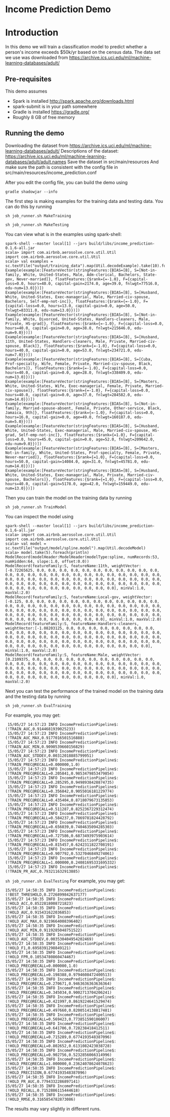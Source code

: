 Income Prediction Demo
========================

# Introduction

In this demo we will train a classification model to predict whether a person's income exceeds $50k/yr based on the census data. 
The data set we use was downloaded from https://archive.ics.uci.edu/ml/machine-learning-databases/adult/

## Pre-requisites

This demo assumes

  * Spark is installed http://spark.apache.org/downloads.html
  * spark-submit is in your path somewhere
  * Gradle is installed https://gradle.org/
  * Roughly 8 GB of free memory

## Running the demo

Downloading the dataset from https://archive.ics.uci.edu/ml/machine-learning-databases/adult/
Descriptions of the dataset: https://archive.ics.uci.edu/ml/machine-learning-databases/adult/adult.names
Save the dataset in src/main/resources
And make sure the path is consistent with the config file in src/main/resources/income_prediction.conf

After you edit the config file, you can build the demo using

`gradle shadowjar --info`

The first step is making examples for the training data and testing data. You can do this by running

`sh job_runner.sh MakeTraining`

`sh job_runner.sh MakeTesting`

You can view what is in the examples using spark-shell:

```
spark-shell --master local[1] --jars build/libs/income_prediction-0.1.6-all.jar 
scala> import com.airbnb.aerosolve.core.util.Util
import com.airbnb.aerosolve.core.util.Util
scala> val examples = sc.textFile("output/training_data").map(Util.decodeExample).take(10).foreach(println)
Example(example:[FeatureVector(stringFeatures:{BIAS=[B], S=[Not-in-family, White, United-States, Male, Adm-clerical, Bachelors, State-gov, Never-married]}, floatFeatures:{$rank={=-1.0}, F={capital-loss=0.0, hours=40.0, capital-gain=2174.0, age=39.0, fnlwgt=77516.0, edu-num=13.0}})])
Example(example:[FeatureVector(stringFeatures:{BIAS=[B], S=[Husband, White, United-States, Exec-managerial, Male, Married-civ-spouse, Bachelors, Self-emp-not-inc]}, floatFeatures:{$rank={=-1.0}, F={capital-loss=0.0, hours=13.0, capital-gain=0.0, age=50.0, fnlwgt=83311.0, edu-num=13.0}})])
Example(example:[FeatureVector(stringFeatures:{BIAS=[B], S=[Not-in-family, White, Divorced, United-States, Handlers-cleaners, Male, Private, HS-grad]}, floatFeatures:{$rank={=-1.0}, F={capital-loss=0.0, hours=40.0, capital-gain=0.0, age=38.0, fnlwgt=215646.0, edu-num=9.0}})])
Example(example:[FeatureVector(stringFeatures:{BIAS=[B], S=[Husband, 11th, United-States, Handlers-cleaners, Male, Private, Married-civ-spouse, Black]}, floatFeatures:{$rank={=-1.0}, F={capital-loss=0.0, hours=40.0, capital-gain=0.0, age=53.0, fnlwgt=234721.0, edu-num=7.0}})])
Example(example:[FeatureVector(stringFeatures:{BIAS=[B], S=[Cuba, Prof-specialty, Wife, Female, Private, Married-civ-spouse, Black, Bachelors]}, floatFeatures:{$rank={=-1.0}, F={capital-loss=0.0, hours=40.0, capital-gain=0.0, age=28.0, fnlwgt=338409.0, edu-num=13.0}})])
Example(example:[FeatureVector(stringFeatures:{BIAS=[B], S=[Masters, White, United-States, Wife, Exec-managerial, Female, Private, Married-civ-spouse]}, floatFeatures:{$rank={=-1.0}, F={capital-loss=0.0, hours=40.0, capital-gain=0.0, age=37.0, fnlwgt=284582.0, edu-num=14.0}})])
Example(example:[FeatureVector(stringFeatures:{BIAS=[B], S=[Not-in-family, Married-spouse-absent, Female, Private, Other-service, Black, Jamaica, 9th]}, floatFeatures:{$rank={=-1.0}, F={capital-loss=0.0, hours=16.0, capital-gain=0.0, age=49.0, fnlwgt=160187.0, edu-num=5.0}})])
Example(example:[FeatureVector(stringFeatures:{BIAS=[B], S=[Husband, White, United-States, Exec-managerial, Male, Married-civ-spouse, HS-grad, Self-emp-not-inc]}, floatFeatures:{$rank={=1.0}, F={capital-loss=0.0, hours=45.0, capital-gain=0.0, age=52.0, fnlwgt=209642.0, edu-num=9.0}})])
Example(example:[FeatureVector(stringFeatures:{BIAS=[B], S=[Masters, Not-in-family, White, United-States, Prof-specialty, Female, Private, Never-married]}, floatFeatures:{$rank={=1.0}, F={capital-loss=0.0, hours=50.0, capital-gain=14084.0, age=31.0, fnlwgt=45781.0, edu-num=14.0}})])
Example(example:[FeatureVector(stringFeatures:{BIAS=[B], S=[Husband, White, United-States, Exec-managerial, Male, Private, Married-civ-spouse, Bachelors]}, floatFeatures:{$rank={=1.0}, F={capital-loss=0.0, hours=40.0, capital-gain=5178.0, age=42.0, fnlwgt=159449.0, edu-num=13.0}})])
```

Then you can train the model on the training data by running

`sh job_runner.sh TrainModel`

You can inspect the model using

```
spark-shell --master local[1] --jars build/libs/income_prediction-0.1.6-all.jar 
scala> import com.airbnb.aerosolve.core.util.Util
import com.airbnb.aerosolve.core.util.Util
scala> val model = sc.textFile("output/model/spline.model").map(Util.decodeModel)
scala> model.take(5).foreach(println)
ModelRecord(modelHeader:ModelHeader(modelType:spline, numRecords:53, numHidden:64, slope:1.0, offset:0.0))
ModelRecord(featureFamily:S, featureName:11th, weightVector:[-0.72265625, 0.0, 0.0, 0.0, 0.0, 0.0, 0.0, 0.0, 0.0, 0.0, 0.0, 0.0, 0.0, 0.0, 0.0, 0.0, 0.0, 0.0, 0.0, 0.0, 0.0, 0.0, 0.0, 0.0, 0.0, 0.0, 0.0, 0.0, 0.0, 0.0, 0.0, 0.0, 0.0, 0.0, 0.0, 0.0, 0.0, 0.0, 0.0, 0.0, 0.0, 0.0, 0.0, 0.0, 0.0, 0.0, 0.0, 0.0, 0.0, 0.0, 0.0, 0.0, 0.0, 0.0, 0.0, 0.0, 0.0, 0.0, 0.0, 0.0, 0.0, 0.0, 0.0, 0.0], minVal:1.0, maxVal:2.0)
ModelRecord(featureFamily:S, featureName:Local-gov, weightVector:[-0.125, 0.0, 0.0, 0.0, 0.0, 0.0, 0.0, 0.0, 0.0, 0.0, 0.0, 0.0, 0.0, 0.0, 0.0, 0.0, 0.0, 0.0, 0.0, 0.0, 0.0, 0.0, 0.0, 0.0, 0.0, 0.0, 0.0, 0.0, 0.0, 0.0, 0.0, 0.0, 0.0, 0.0, 0.0, 0.0, 0.0, 0.0, 0.0, 0.0, 0.0, 0.0, 0.0, 0.0, 0.0, 0.0, 0.0, 0.0, 0.0, 0.0, 0.0, 0.0, 0.0, 0.0, 0.0, 0.0, 0.0, 0.0, 0.0, 0.0, 0.0, 0.0, 0.0, 0.0], minVal:1.0, maxVal:2.0)
ModelRecord(featureFamily:S, featureName:Handlers-cleaners, weightVector:[-1.08203125, 0.0, 0.0, 0.0, 0.0, 0.0, 0.0, 0.0, 0.0, 0.0, 0.0, 0.0, 0.0, 0.0, 0.0, 0.0, 0.0, 0.0, 0.0, 0.0, 0.0, 0.0, 0.0, 0.0, 0.0, 0.0, 0.0, 0.0, 0.0, 0.0, 0.0, 0.0, 0.0, 0.0, 0.0, 0.0, 0.0, 0.0, 0.0, 0.0, 0.0, 0.0, 0.0, 0.0, 0.0, 0.0, 0.0, 0.0, 0.0, 0.0, 0.0, 0.0, 0.0, 0.0, 0.0, 0.0, 0.0, 0.0, 0.0, 0.0, 0.0, 0.0, 0.0, 0.0], minVal:1.0, maxVal:2.0)
ModelRecord(featureFamily:S, featureName:Male, weightVector:[0.2109375, 0.0, 0.0, 0.0, 0.0, 0.0, 0.0, 0.0, 0.0, 0.0, 0.0, 0.0, 0.0, 0.0, 0.0, 0.0, 0.0, 0.0, 0.0, 0.0, 0.0, 0.0, 0.0, 0.0, 0.0, 0.0, 0.0, 0.0, 0.0, 0.0, 0.0, 0.0, 0.0, 0.0, 0.0, 0.0, 0.0, 0.0, 0.0, 0.0, 0.0, 0.0, 0.0, 0.0, 0.0, 0.0, 0.0, 0.0, 0.0, 0.0, 0.0, 0.0, 0.0, 0.0, 0.0, 0.0, 0.0, 0.0, 0.0, 0.0, 0.0, 0.0, 0.0, 0.0], minVal:1.0, maxVal:2.0)
```

Next you can test the performance of the trained model on the training data and the testing data by running

`sh job_runner.sh EvalTraining`

For example, you may get:
```
 15/05/27 14:57:23 INFO IncomePredictionPipeline$: (!TRAIN_AUC,0.9144681939025233)
 15/05/27 14:57:23 INFO IncomePredictionPipeline$: (!TRAIN_AUC_MAX,0.9177016501516888)
 15/05/27 14:57:23 INFO IncomePredictionPipeline$: (!TRAIN_AUC_MIN,0.9090539660156829)
 15/05/27 14:57:23 INFO IncomePredictionPipeline$: (!TRAIN_AUC_STDDEV,0.00312018885799951)
 15/05/27 14:57:23 INFO IncomePredictionPipeline$: (!TRAIN_PREC@RECALL=0.000000,1.0)
 15/05/27 14:57:23 INFO IncomePredictionPipeline$: (!TRAIN_PREC@RECALL=0.205841,0.9853479853479854)
 15/05/27 14:57:23 INFO IncomePredictionPipeline$: (!TRAIN_PREC@RECALL=0.285295,0.9498938428874735)
 15/05/27 14:57:23 INFO IncomePredictionPipeline$: (!TRAIN_PREC@RECALL=0.356842,0.9055016181229774)
 15/05/27 14:57:23 INFO IncomePredictionPipeline$: (!TRAIN_PREC@RECALL=0.435404,0.8718079673135853)
 15/05/27 14:57:23 INFO IncomePredictionPipeline$: (!TRAIN_PREC@RECALL=0.511287,0.8252367229312474)
 15/05/27 14:57:23 INFO IncomePredictionPipeline$: (!TRAIN_PREC@RECALL=0.584237,0.7869781824428792)
 15/05/27 14:57:23 INFO IncomePredictionPipeline$: (!TRAIN_PREC@RECALL=0.656039,0.7404635094285303)
 15/05/27 14:57:23 INFO IncomePredictionPipeline$: (!TRAIN_PREC@RECALL=0.727586,0.6873493975903614)
 15/05/27 14:57:23 INFO IncomePredictionPipeline$: (!TRAIN_PREC@RECALL=0.815457,0.6242311822708191)
 15/05/27 14:57:23 INFO IncomePredictionPipeline$: (!TRAIN_PREC@RECALL=0.907792,0.5327046849274061)
 15/05/27 14:57:23 INFO IncomePredictionPipeline$: (!TRAIN_PREC@RECALL=1.000000,0.24081695331695332)
 15/05/27 14:57:23 INFO IncomePredictionPipeline$: (!TRAIN_PR_AUC,0.793211632913885)
```

`sh job_runner.sh EvalTesting`
For example, you may get:
```
15/05/27 14:58:35 INFO IncomePredictionPipeline$: (!BEST_THRESHOLD,0.2726899842637177)
15/05/27 14:58:35 INFO IncomePredictionPipeline$: (!HOLD_ACC,0.8522818008721823)
15/05/27 14:58:35 INFO IncomePredictionPipeline$: (!HOLD_AUC,0.915431622036853)
15/05/27 14:58:35 INFO IncomePredictionPipeline$: (!HOLD_AUC_MAX,0.9219664008396402)
15/05/27 14:58:35 INFO IncomePredictionPipeline$: (!HOLD_AUC_MIN,0.9119285048751522)
15/05/27 14:58:35 INFO IncomePredictionPipeline$: (!HOLD_AUC_STDDEV,0.003530404954202469)
15/05/27 14:58:35 INFO IncomePredictionPipeline$: (!HOLD_F1,0.6958391298849121)
15/05/27 14:58:35 INFO IncomePredictionPipeline$: (!HOLD_FPR,0.10534780860474467)
15/05/27 14:58:35 INFO IncomePredictionPipeline$: (!HOLD_PREC@RECALL=0.000000,1.0)
15/05/27 14:58:35 INFO IncomePredictionPipeline$: (!HOLD_PREC@RECALL=0.198388,0.9794608472400513)
15/05/27 14:58:35 INFO IncomePredictionPipeline$: (!HOLD_PREC@RECALL=0.270671,0.9463636363636364)
15/05/27 14:58:35 INFO IncomePredictionPipeline$: (!HOLD_PREC@RECALL=0.345034,0.9002713704206241)
15/05/27 14:58:35 INFO IncomePredictionPipeline$: (!HOLD_PREC@RECALL=0.421997,0.8619224641529474)
15/05/27 14:58:35 INFO IncomePredictionPipeline$: (!HOLD_PREC@RECALL=0.497660,0.8200514138817481)
15/05/27 14:58:35 INFO IncomePredictionPipeline$: (!HOLD_PREC@RECALL=0.569423,0.773851590106007)
15/05/27 14:58:35 INFO IncomePredictionPipeline$: (!HOLD_PREC@RECALL=0.641706,0.728238418412511)
15/05/27 14:58:35 INFO IncomePredictionPipeline$: (!HOLD_PREC@RECALL=0.715289,0.6774193548387096)
15/05/27 14:58:35 INFO IncomePredictionPipeline$: (!HOLD_PREC@RECALL=0.802652,0.6131082423038728)
15/05/27 14:58:35 INFO IncomePredictionPipeline$: (!HOLD_PREC@RECALL=0.902756,0.5232856066314996)
15/05/27 14:58:35 INFO IncomePredictionPipeline$: (!HOLD_PREC@RECALL=1.000000,0.23624078624078623)
15/05/27 14:58:35 INFO IncomePredictionPipeline$: (!HOLD_PRECISION,0.6774193548387096)
15/05/27 14:58:35 INFO IncomePredictionPipeline$: (!HOLD_PR_AUC,0.7794332286897141)
15/05/27 14:58:35 INFO IncomePredictionPipeline$: (!HOLD_RECALL,0.7152886115444618)
15/05/27 14:58:35 INFO IncomePredictionPipeline$: (!HOLD_RMSE,0.3165854782873086)
```

The results may vary slightly in different runs.
